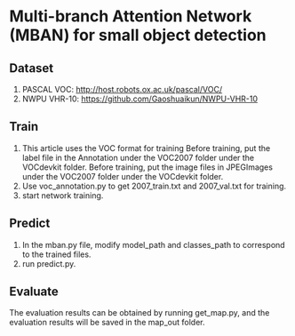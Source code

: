 # Multi-branch Attention Network (MBAN) for small object detection

## Dataset

1. PASCAL VOC: http://host.robots.ox.ac.uk/pascal/VOC/
2. NWPU VHR-10: https://github.com/Gaoshuaikun/NWPU-VHR-10

## Train
1. This article uses the VOC format for training Before training, put the label file in the Annotation under the VOC2007 folder under the VOCdevkit folder. Before training, put the image files in JPEGImages under the VOC2007 folder under the VOCdevkit folder.
2. Use voc_annotation.py to get 2007_train.txt and 2007_val.txt for training.
3. start network training.
   
## Predict
1. In the mban.py file, modify model_path and classes_path to correspond to the trained files.
2. run predict.py.

## Evaluate
The evaluation results can be obtained by running get_map.py, and the evaluation results will be saved in the map_out folder.
